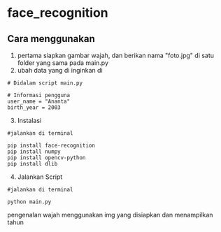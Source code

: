 # face_recognition
## Cara menggunakan
1. pertama siapkan gambar wajah, dan berikan nama "foto.jpg" di satu folder yang sama pada main.py
2. ubah data yang di inginkan di
```
# Didalam script main.py

# Informasi pengguna
user_name = "Ananta"
birth_year = 2003
```

3. Instalasi
```
#jalankan di terminal

pip install face-recognition
pip install numpy
pip install opencv-python
pip install dlib
```

4. Jalankan Script
```
#jalankan di terminal

python main.py
```

pengenalan wajah menggunakan img yang disiapkan dan menampilkan tahun
